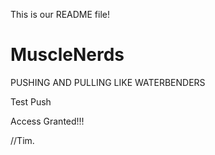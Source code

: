This is our README file!


# MuscleNerds

PUSHING AND PULLING LIKE WATERBENDERS

Test Push

Access Granted!!!


//Tim.